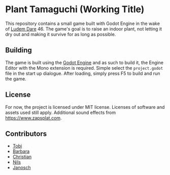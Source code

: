# Plant Tamaguchi (Working Title)

This repository contains a small game built with Godot Engine in the wake of [Ludem Dare](https://ldjam.com/) 46. 
The game's goal is to raise an indoor plant, not letting it dry out and making it survive for as long as possible. 

## Building
The game is built using the [Godot Engine](https://godotengine.org/) and as such to build it, the Engine Editor with the Mono extension is required. 
Simple select the `project.godot` file in the start up dialogue. After loading, simply press F5 to build and run the game. 

## License
For now, the project is licensed under MIT license. Licenses of software and assets used still apply.
Additional sound effects from https://www.zapsplat.com. 

## Contributors
- [Tobi](https://github.com/Eodin2)
- [Barbara](https://github.com/ThisUsernameIsAlreadyTaken1)
- [Christian](https://github.com/Chri8)
- [Nils](https://github.com/3picDermis)
- [Janosch](https://github.com/jreppnow)
